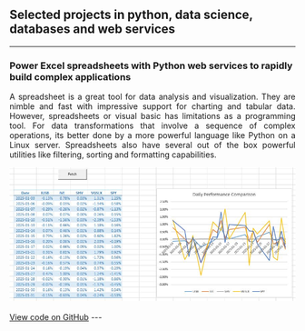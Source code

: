 ## Selected projects in python, data science, databases and web services 

---

### Power Excel spreadsheets with Python web services to rapidly build complex applications  
<p align="justify">
A spreadsheet is a great tool for data analysis and visualization. They are nimble and fast with impressive support for charting and tabular data. However, spreadsheets or visual basic has limitations as a programming tool. For data transformations that involve a sequence of complex operations, its better done by a more powerful language like Python on a Linux server. Spreadsheets also have several out of the box powerful utilities like filtering, sorting and formatting capabilities.
</p>
<img src="images/excel_ws_demo1.jpg?raw=true"/>  
<br>
<a href="#"><img src="https://img.shields.io/badge/Python-white?logo=Python" alt="" /></a>
<a href="#"><img src="https://img.shields.io/badge/FastAPI-white?logo=fastapi" alt="" /></a>
<a href="#"><img src="https://img.shields.io/badge/MySQL-white?logo=mysql" alt="" /></a>  
<br>  
<a href="https://github.com/dibs3741/excel-demo-ws">View code on GitHub</a>  
---

